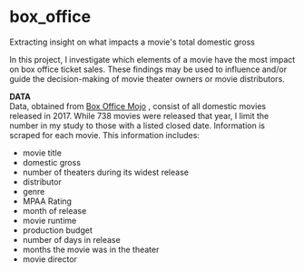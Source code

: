 # box_office
Extracting insight on what impacts a movie's total domestic gross 

In this project, I investigate which elements of a movie have the most impact on box office ticket sales. These findings may be used to influence and/or guide the decision-making of movie theater owners or movie distributors.  

**DATA**  
Data, obtained from [Box Office Mojo](http://www.boxofficemojo.com/yearly/chart/?page=1&view=releasedate&view2=domestic&yr=2017&p=.htm) , consist of all domestic movies released in 2017. While 738 movies were released that year, I limit the number in my study to those with a listed closed date. Information is scraped for each movie. This information includes:  
* movie  title 
* domestic gross
* number of theaters during its widest release
* distributor
* genre
* MPAA Rating
* month of release
* movie runtime
* production budget
* number of days in release
* months the movie was in the theater 
* movie director
